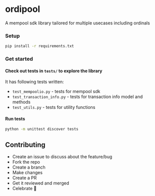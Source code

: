 # ordipool
A mempool sdk library tailored for multiple usecases including ordinals
### Setup
```bash
pip install -r requirements.txt
```

### Get started
#### Check out tests in `tests/` to explore the library
It has following tests written:
- `test_mempoolio.py` - tests for mempool sdk
- `test_transaction_info.py` - tests for transaction info model and methods
- `test_utils.py` - tests for utility functions

#### Run tests
```bash
python -m unittest discover tests
```

## Contributing
- Create an issue to discuss about the feature/bug
- Fork the repo
- Create a branch
- Make changes
- Create a PR
- Get it reviewed and merged
- Celebrate 🎉